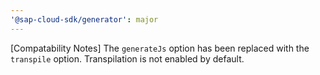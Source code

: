 ```yaml
---
'@sap-cloud-sdk/generator': major
---
```


[Compatability Notes] The `generateJs` option has been replaced with the `transpile` option. Transpilation is not enabled by default.
